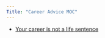 ```yaml
---
Title: "Career Advice MOC"
---
```


- [Your career is not a life sentence](notes/career/life-sentence.md)